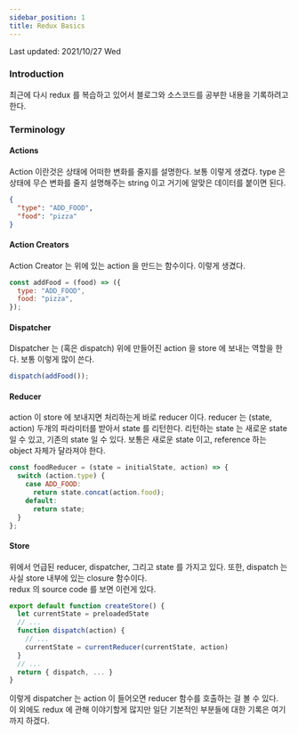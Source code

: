 ```yaml
---
sidebar_position: 1
title: Redux Basics
---
```


Last updated: 2021/10/27 Wed

### Introduction

최근에 다시 redux 를 복습하고 있어서 블로그와 소스코드를 공부한 내용을 기록하려고 한다.

### Terminology

#### Actions

Action 이란것은 상태에 어떠한 변화를 줄지를 설명한다. 보통 이렇게 생겼다. type 은 상태에 무슨 변화를 줄지 설명해주는 string 이고 거기에 알맞은 데이터를 붙이면 된다.

```json
{
  "type": "ADD_FOOD",
  "food": "pizza"
}
```

#### Action Creators

Action Creator 는 위에 있는 action 을 만드는 함수이다. 이렇게 생겼다.

```js
const addFood = (food) => ({
  type: "ADD_FOOD",
  food: "pizza",
});
```

#### Dispatcher

Dispatcher 는 (혹은 dispatch) 위에 만들어진 action 을 store 에 보내는 역할을 한다. 보통 이렇게 많이 쓴다.

```js
dispatch(addFood());
```

#### Reducer

action 이 store 에 보내지면 처리하는게 바로 reducer 이다. reducer 는 (state, action) 두개의 파라미터를 받아서 state 를 리턴한다. 리턴하는 state 는 새로운 state 일 수 있고, 기존의 state 일 수 있다. 보통은 새로운 state 이고, reference 하는 object 자체가 달라져야 한다.

```js
const foodReducer = (state = initialState, action) => {
  switch (action.type) {
    case ADD_FOOD:
      return state.concat(action.food);
    default:
      return state;
  }
};
```

#### Store

위에서 언급된 reducer, dispatcher, 그리고 state 를 가지고 있다. 또한, dispatch 는 사실 store 내부에 있는 closure 함수이다.  
redux 의 source code 를 보면 이런게 있다.

```js title='createStore.ts'
export default function createStore() {
  let currentState = preloadedState
  // ...
  function dispatch(action) {
    // ...
    currentState = currentReducer(currentState, action)
  }
  // ...
  return { dispatch, ... }
}
```

이렇게 dispatcher 는 action 이 들어오면 reducer 함수를 호출하는 걸 볼 수 있다.  
이 외에도 redux 에 관해 이야기할게 많지만 일단 기본적인 부분들에 대한 기록은 여기까지 하겠다.

